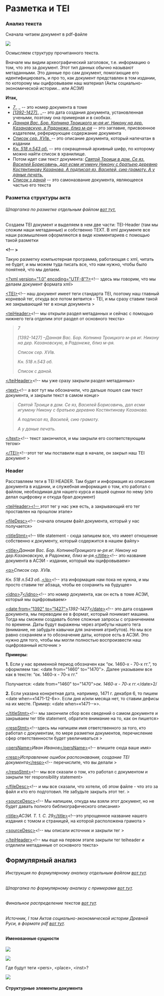 # Разметка и TEI

### Анализ текста

Сначала читаем документ в pdf-файле

![](https://lh5.googleusercontent.com/cSrMETrJGljleaoP-99b2KtULvE3_iS6e2lG2ewDXKoV9L57V94g7LMRmfQ7k59AEtolNOfBLDIji9aCujE-e3wBAYsaBlyHh3E6vOpIPNfSMLKXq_MK0IR7SP610Q-HdUrNgj9y)

Осмысляем структуру прочитанного текста.

Вначале мы видим археографический заголовок, т.е. информацию о том, что это за документ. Этот тип данных обычно называют метаданными. Это данные про сам документ, помогающие его идентифицировать, и про то, как документ представлен в том издании, по которому мы оцифровываем наш материал \(Акты социально-экономической истории… или АСЭИ\)

**Итак,**

* [_7_](#header)_ _ -- это номер документа в томе
* [_\[1392-1427\]_](#header)_ _-- это дата создания документа, установленная учеными, поэтому она примерная и в скобках.
* [_Данная Вас. Бор. Копнина Троицкого м-ря иг. Никону на дер. Казановскую, в Радонеже, близ м-ря_](#header) -- это заглавие, присвоенное издателем, реферирующее содержание документа
* [_Список сер. XVIв._ ](#header)-- это описание документа, который напечатан в издании
* [_Кн. 518 л.543 об._](#header) -- это сокращенный архивный шифр, по которому можно найти список в хранилище.
* Потом идет сам текст документа: [_Святой Троици в дом. Се яз, Василей Борисовичь, дал есми игумену Никону с братьею деревню Костянтинову Казанова. А подписал яз, Василей, сию грамоту. А у даные печать._](#header)
* [_Список з даной_](#header) -- это самоназвание документа, являющееся частью его текста 

### Разметка структуры акта

###### Шпаргалка по разметке отдельным файлом [вот тут.](https://drive.google.com/drive/folders/1DkFbdxhVBd2S4neujt1anY3SRsN0MwYP)

Создаем  TEI документ и выделяем в нем две части: TEI-Header \(там мы сложим наши метаданные\) и собственно TEXT. В xml документе все наши размышления оформляются в виде комментариев с помощью такой разметки

**&lt;!-- &gt;**

Такую разметку компьютерная программа, работающая с xml, читать не будет, и мы можем туда писать все, что нам нужно, чтобы было понятней, что мы делаем.

[&lt;?xml version="1.0" encoding="UTF-8"?&gt;](#header)&lt;!-- здесь мы говорим, что мы делаем документ формата xml&gt;

[&lt;TEI&gt;](#header)&lt;!-- наш документ имеет теги стандарта TEI, поэтому наш главный корневой тег, откуда все потом ветвится - TEI, и мы сразу ставим такой же закрывающий тег в конце документа &gt;

[&lt;teiHeader&gt;](#header)&lt;!-- мы открыли раздел метаданных и сейчас с помощью нижнего тега отделим этот раздел от основного текста&gt;

> _7_
>
> _\[1392-1427\] –Данная Вас. Бор. Копнина Троицкого м-ря иг. Никону на дер. Казановскую, в Радонеже, близ м-ря._
>
> _Список сер. XVIв._
>
> _Кн. 518 л.543 об._
>
> _Список с даной._

[&lt;/teiHeader&gt;](#header)&lt;!-- мы уже сразу закрыли раздел метаданных&gt;

[&lt;text&gt;](#header)&lt;!-- а вот тут мы обозначили, что дальше пошел сам текст документа, и закрыли текст в самом конце&gt;

> _Святой Троици в дом. Се яз, Василей Борисовичь, дал есми игумену Никону с братьею деревню Костянтинову Казанова._
>
> _А подписал яз, Василей, сию грамоту._
>
> _А у даные печать._

[&lt;/text&gt;](#header)&lt;!-- текст закончился, и мы закрыли его соответствующим тегом&gt;

[&lt;/TEI&gt;](#header)&lt;!--этот тег мы поставили еще в начале, он закрыл наш TEI документ &gt;

### Header

Расставляем теги в TEI HEADER. Там будет и информация из описания документа в издании, и служебная информация о том, кто работал с файлом, необходимая для нашего курса и вашей оценки по нему \(кто делал оцифровку и откуда брал документ\)

[&lt;teiHeader&gt;&lt;!-- ](#header-)этот тег у нас уже есть, а закрывающий его тег проставлен на прошлом этапе&gt;

[&lt;fileDesc&gt;](#header-)&lt;!-- сначала опишем файл документа, который у нас получается&gt;

[&lt;titleStmt&gt;](#header-)&lt;!-- title statement - сюда запишем все, что имеет отношение собственно к документу, который содержится в нашем файлу&gt;

[&lt;title&gt;](#header-)_Данная Вас. Бор. КопнинаТроицкого м-ря иг. Никону на дер.Казановскую, в Радонеже, близ м-ря._[&lt;/title&gt;](#header-)&lt;!-- это название документа в АСЭИ - издании, который мы оцифровываем&gt;

[&lt;p&gt;](#header-)_Список сер. XVIв._

_Кн. 518 л.543 об._.[&lt;/p&gt;](#header-)&lt;!-- эта информация нам пока не нужна, и мы просто ставим тег абзаца, чтобы ее сохранить на будущее&gt;

[&lt;idno&gt;](#header-)_7_[&lt;/idno&gt;](#header-)&lt;!-- это номер документа, как он есть в томе АСЭИ, который мы оцифровываем&gt;

[&lt;date from=”1392" to=”1427”&gt;](#header-)_1392-1427_[&lt;/date&gt;](#header-)&lt;!-- это дата создания документа, мы переводим ее в формат, который понимает машина. Тогда мы сможем создавать более сложные запросы с ограничением по времени. Даты будут выражены через атрибуты нашего тега \(внимание, не забудьте кавычки для значения атрибутов\). Но мы все равно сохраняем и то обозначение даты, которое есть в АСЭИ. Это нужно для того, чтобы мы могли полностью воспроизвести наш оцифрованный источник &gt;

**Примеры:**

**1.** Если у нас временной период обозначен как “ок. 1460-х - 70-х гг.”, то оформляем так: &lt;date from="1460" to="1470"&gt;. Далее указываем все как в тексте: “ок. 1460-х - 70-х гг."

Получается: &lt;date from="1460" to="1470"&gt;_ок. 1460-х - 70-х гг._&lt;/date&gt;2/

**2.** Если указана конкретная дата, например, 1471 г. декабря 6, то пишем &lt;date when=«1471-12-6»&gt;. Если дня и/или месяца нет, то ставим дефисы на их месте. Пример: &lt;date when=«1471--»&gt;.

[&lt;/titleStmt&gt;](#header-)&lt;!-- мы закончили сбор всех сведений о самом документе и закрываем тег title statement, обратите внимание на то, как он пишется&gt;

[&lt;respStmt&gt;](#header-)&lt;!--здесь мы напишем имя ответственного за того, кто работал с документам, по мере разметки документов, перечисление сфер ответственности будет увеличиваться &gt;

[&lt;persName&gt;](#header-)_Иван Иванов_[&lt;/persName&gt;](#H)&lt;!-- впишите сюда ваше имя&gt;

[&lt;resp&gt;](#header-)_Исправление ошибок распознавания, создание TEI документа_[&lt;/resp&gt;](#header-)&lt;!-- перечислите, что вы делали &gt;

[&lt;/respStmt&gt;](#header-)&lt;!-- мы все сказали о том, кто работал с документом и закрыли тег responsibility statement&gt;

[&lt;/fileDesc&gt;](#header-)&lt;!-- и мы все сказали, что хотели, об этом файле - что это за файл и кто его подготовил. Не забудьте закрыть этот тег. &gt;

[&lt;sourceDesc&gt;](#header-)&lt;!-- Мы напишем, откуда мы взяли этот документ, но не будет давать полного библиографического описания&gt;

[&lt;title&gt;](#header-)_АСЭИ. Т. 1. С. 29_[&lt;/title&gt;](#header-)&lt;!--это упрощенное название нашего издания с томом и страницей, на которой расположена грамота &gt;

[&lt;sourceDesc&gt;](#header-)&lt;!-- мы описали источник и закрыли тег &gt;

[&lt;/teiHeader&gt;](#header-)&lt;!-- мы еще на первом этапе закрыли тег teiheader и отделили метаданные от основного текста&gt;

## Формулярный анализ

###### Инструкция по формулярному анализу отдельным файлом [вот тут](https://drive.google.com/drive/folders/1DkFbdxhVBd2S4neujt1anY3SRsN0MwYP).

###### Шпаргалка по формулярному анализу с примерами [вот тут](https://docs.google.com/spreadsheets/d/1rq3y7O6lyBlXezG9IsCRLXr6bGsC38KtX1qk7ikayt4/edit#gid=0).

###### Финальное распределение текстов [вот тут](https://docs.google.com/spreadsheets/d/162TWSqv3wyVEPCVBc7p6RKpCYDmpgautEJbvyBoj0xc/edit?usp=sharing).

###### Источник, I том Актов социально-экономической истории Древней Руси, в формате pdf [вот тут](https://drive.google.com/drive/folders/1DkFbdxhVBd2S4neujt1anY3SRsN0MwYP).

#### Именованные сущности

![](https://lh4.googleusercontent.com/oAMzn-SwluDjTA2es87uSFTki2_f5XKIyYFiO99u8Q98l4_c991XF9-Xx8CvRTv-Q-ldmLVfBeqfTWWZpI_tHBV_q1cChkeuyZdj1tKaTi9EElTDpcNYO8jgMYbqAdMP4ROBfANDz0g)

![](https://lh4.googleusercontent.com/9xnxadbFm79axOo0QH9nZonhzQ9G6Qh6dPjguAZd_H394BqEp_HWN1eHNBDXnHAdTxdn4vOgNdBxVxFkrWq4E8qP2N98JMD6vdOaInB9fgw9t_8O3PWlyaPkbGlK57DRLZgeh7ySgWk)

Где будут теги &lt;pers&gt;, &lt;place&gt;, &lt;inst&gt;?

![](https://lh5.googleusercontent.com/JsjghgojjLpsYSh5MzWQzIquGnWGwtpoHcZEXb60NZ1_vvh6E-A86vFuGbAl9d5zeUNTwfkznVjCT54C00J1JdCE9kWUbEVNtBQl7_c6SVLw4iNs9L9sdPHjY18ISrFG6NNENMCDhNU)

#### Структурные элементы документа



